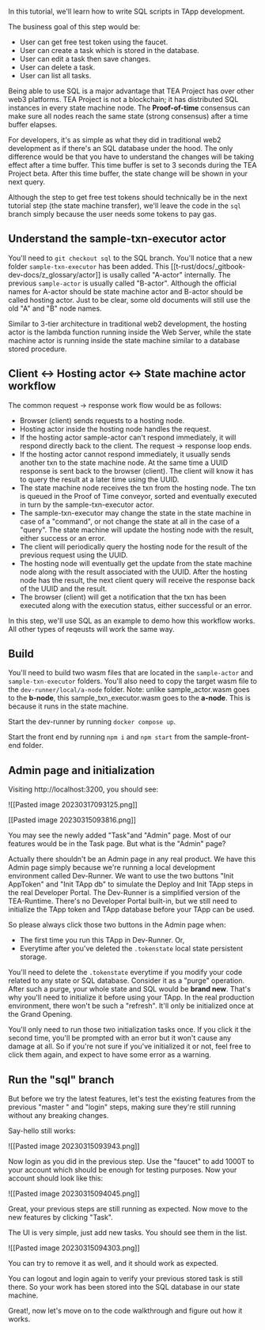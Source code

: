 In this tutorial, we'll learn how to write SQL scripts in TApp development.

The business goal of this step would be:

- User can get free test token using the faucet.
- User can create a task which is stored in the database.
- User can edit a task then save changes.
- User can delete a task.
- User can list all tasks. 

Being able to use SQL is a major advantage that TEA Project has over other web3 platforms. TEA Project is not a blockchain; it has distributed SQL instances in every state machine node. The **Proof-of-time** consensus can make sure all nodes reach the same state (strong consensus) after a time buffer elapses. 

For developers, it's as simple as what they did in traditional web2 development as if there's an SQL database under the hood. The only difference would be that you have to understand the changes will be taking effect after a time buffer. This time buffer is set to 3 seconds during the TEA Project beta. After this time buffer, the state change will be shown in your next query. 

Although the step to get free test tokens should technically be in the next tutorial step (the state machine transfer), we'll leave the code in the `sql` branch simply because the user needs some tokens to pay gas. 

## Understand the sample-txn-executor actor

You'll need to `git checkout sql` to the SQL branch. You'll notice that a new folder `sample-txn-executor` has been added. This [[t-rust/docs/_gitbook-dev-docs/z_glossary/actor]] is usally called "A-actor" internally. The previous `sample-actor` is usually called "B-actor". Although the official names for A-actor should be state machine actor and B-actor should be called hosting actor. Just to be clear, some old documents will still use the old "A" and "B" node names.

Similar to 3-tier architecture in traditional web2 development, the hosting actor is the lambda function running inside the Web Server, while the state machine actor is running inside the state machine similar to a database stored procedure.

## Client <-> Hosting actor <-> State machine actor workflow

The common request -> response work flow would be as follows:

- Browser (client) sends requests to a hosting node.
- Hosting actor inside the hosting node handles the request.
- If the hosting actor sample-actor can't respond immediately, it will respond directly back to the client. The request -> response loop ends.
- If the hosting actor cannot respond immediately, it usually sends another txn to the state machine node. At the same time a UUID response is sent back to the browser (client). The client will know it has to query the result at a later time using the UUID.
- The state machine node receives the txn from the hosting node. The txn is queued in the Proof of Time conveyor, sorted and eventually executed in turn by the sample-txn-executor actor.
- The sample-txn-executor may change the state in the state machine in case of a "command", or not change the state at all in the case of a "query". The state machine will update the hosting node with the result, either success or an error.
- The client will periodically query the hosting node for the result of the previous request using the UUID.
- The hosting node will eventually get the update from the state machine node along with the result associated with the UUID. After the hosting node has the result, the next client query will receive the response back of the UUID and the result.
- The browser (client) will get a notification that the txn has been executed along with the execution status, either successful or an error.

In this step, we'll use SQL as an example to demo how this workflow works. All other types of reqeusts will work the same way.

## Build

You'll need to build two wasm files that are located in the `sample-actor` and `sample-txn-executor` folders. You'll also need to copy the target wasm file to the `dev-runner/local/a-node` folder. Note: unlike sample_actor.wasm goes to the **b-node**, this sample_txn_executor.wasm goes to the **a-node**. This is because it runs in the state machine. 

Start the dev-runner by running `docker compose up`.

Start the front end by running `npm i` and `npm start` from the sample-front-end folder.

## Admin page and initialization

Visiting http://localhost:3200, you should see:

![[Pasted image 20230317093125.png]]

[[Pasted image 20230315093816.png]]

You may see the newly added "Task"and "Admin" page. Most of our features would be in the Task page. But what is the "Admin" page? 

Actually there shouldn't be an Admin page in any real product. We have this Admin page simply because we're running a local development environment called Dev-Runner. We want to use the two buttons "Init AppToken" and "Init TApp db" to simulate the Deploy and Init TApp steps in the real Developer Portal. The Dev-Runner is a simplified version of the TEA-Runtime. There's no Developer Portal built-in, but we still need to initialize the TApp token and TApp database before your TApp can be used. 

So please always click those two buttons in the Admin page when:

- The first time you run this TApp in Dev-Runner. Or,
- Everytime after you've deleted the `.tokenstate` local state persistent storage.

You'll need to delete the `.tokenstate` everytime if you modify your code related to any state or SQL database. Consider it as a "purge" operation. After such a purge, your whole state and SQL would be **brand new**. That's why you'll need to initialize it before using your TApp. In the real production environment, there won't be such a "refresh". It'll only be initialized once at the Grand Opening.

You'll only need to run those two initialization tasks once. If you click it the second time, you'll be prompted with an error but it won't cause any damage at all. So if you're not sure if you've initialized it or not, feel free to click them again, and expect to have some error as a warning.

## Run the "sql" branch

But before we try the latest features, let's test the existing features from the previous "master " and "login" steps, making sure they're still running without any breaking changes.

Say-hello still works:

![[Pasted image 20230315093943.png]]

Now login as you did in the previous step. Use the "faucet" to add 1000T to your account which should be enough for testing purposes. Now your account should look like this:

![[Pasted image 20230315094045.png]]

Great, your previous steps are still running as expected. Now move to the new features by clicking "Task".

The UI is very simple, just add new tasks. You should see them in the list.

![[Pasted image 20230315094303.png]]

You can try to remove it as well, and it should work as expected.

You can logout and login again to verify your previous stored task is still there. So your work has been stored into the SQL database in our state machine. 

Great!, now let's move on to the code walkthrough and figure out how it works.
